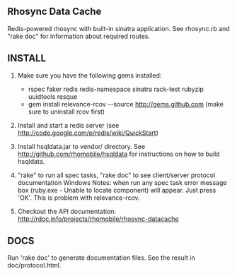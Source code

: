 Rhosync Data Cache
-------------------------------------------------------------

Redis-powered rhosync with built-in sinatra application. See rhosync.rb and "rake doc"
for information about required routes.

INSTALL
-------------------------------------------------------------
1. Make sure you have the following gems installed:

	* rspec faker redis redis-namespace sinatra rack-test rubyzip uuidtools resque 
	* gem install relevance-rcov --source http://gems.github.com (make sure to uninstall rcov first)
	
2. Install and start a redis server (see <http://code.google.com/p/redis/wiki/QuickStart>)

3. Install hsqldata.jar to vendor/ directory.  See <http://github.com/rhomobile/hsqldata> for instructions on how to build hsqldata.

4. "rake" to run all spec tasks, "rake doc" to see client/server protocol documentation
Windows Notes: when run any spec task error message box (ruby.exe - Unable to locate component) will appear. Just press 'OK'. 
This is problem with relevance-rcov.

5. Checkout the API documentation: <http://rdoc.info/projects/rhomobile/rhosync-datacache>

DOCS
-------------------------------------------------------------
Run 'rake doc' to generate documentation files.  See the result in doc/protocol.html.